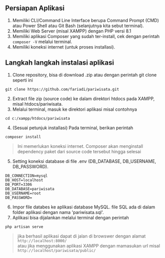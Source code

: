 ## Persiapan Aplikasi

1. Memiliki CLI/Command Line Interface berupa Command Prompt (CMD) atau Power Shell atau Git Bash (selanjutnya kita sebut terminal).
2. Memiliki Web Server (misal XAMPP) dengan PHP versi 8.1
3. Memiliki aplikasi Composer yang sudah ter-install, cek dengan perintah ``composer -V`` melalui terminal.
4. Memiliki koneksi internet (untuk proses installasi).

## Langkah langkah instalasi aplikasi
1. Clone repository, bisa di download .zip atau dengan perintah git clone seperti ini
```
git clone https://github.com/fariadi/pariwisata.git
```
2. Extract file zip (source code) ke dalam direktori htdocs pada XAMPP, misal htdocs/pariwisata.
3. Melalui terminal, masuk ke direktori aplikasi misal contohnya
```
cd c:/xampp/htdocs/pariwisata
```
4. (Sesuai petunjuk installasi) Pada terminal, berikan perintah
```
composer install
```
> Ini memerlukan koneksi internet. Composer akan menginstall dependency paket dari source code tersebut hingga selesai
5. Setting koneksi database di file .env (DB_DATABASE, DB_USERNAME, DB_PASSWORD).
```
DB_CONNECTION=mysql
DB_HOST=localhost
DB_PORT=3306
DB_DATABASE=pariwisata
DB_USERNAME=root
DB_PASSWORD=
```
6. Impor file databes ke aplikasi database MySQL. file SQL ada di dalam folder aplikasi dengan nama 'pariwisata.sql'.
7. Aplikasi bisa dijalankan melalui terminal dengan perintah
```
php artisan serve
```
>jika berhasil aplikasi dapat di jalan di browswer dengan alamat ``http://localhost:8000/`` <br/>
atau jika menggunakan aplikasi XAMPP dengan mamasukan url misal ``http://localhost/pariwisata/public/``
